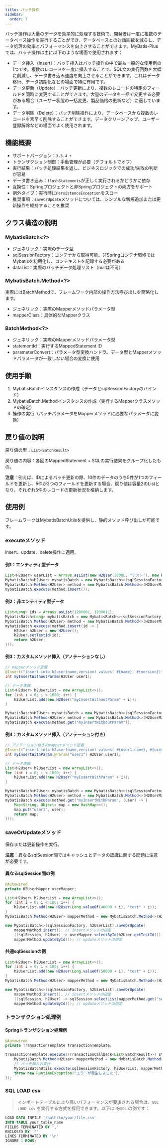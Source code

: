 ```yaml
---
title: バッチ操作
sidebar:
  order: 7
---
```

バッチ操作は大量のデータを効率的に処理する技術で、開発者は一度に複数のデータベース操作を実行することができ、データベースとの対話回数を減らし、データ処理の効率とパフォーマンスを向上させることができます。MyBatis-Plusでは、バッチ操作は主に以下のような場面で使用されます：

- データ挿入（Insert）：バッチ挿入はバッチ操作の中で最も一般的な使用例の1つです。複数のレコードを一度に挿入することで、SQL文の実行回数を大幅に削減し、データ書き込み速度を向上させることができます。これはデータ移行、データ初期化などの場面で特に有用です。
- データ更新（Update）：バッチ更新により、複数のレコードの特定のフィールドを同時に変更することができます。大量のデータを一括で変更する必要がある場合（ユーザー状態の一括変更、製品価格の更新など）に適しています。
- データ削除（Delete）：バッチ削除操作により、データベースから複数のレコードを素早く削除することができます。データクリーンアップ、ユーザー登録解除などの場面でよく使用されます。

## 機能概要

- サポートバージョン：`3.5.4 +`
- トランザクション制御：手動管理が必要（デフォルトでオフ）
- 実行結果：バッチ処理結果を返し、ビジネスロジックでの成功/失敗の判断が容易
- データ書き込み：`flushStatements`が正しく実行されるかどうかに依存
- 互換性：Springプロジェクトと非Springプロジェクトの両方をサポート
- 例外タイプ：実行時に`PersistenceException`をスロー
- 推奨事項：`saveOrUpdate`メソッドについては、シンプルな新規追加または更新操作を維持することを推奨

## クラス構造の説明

### MybatisBatch<?>

- ジェネリック：実際のデータ型
- sqlSessionFactory：コンテナから取得可能。非Springコンテナ環境ではMybatisを初期化し、コンテキストを記録する必要がある
- dataList：実際のバッチデータ処理リスト（nullは不可）

### MybatisBatch.Method<?>

実際にはBatchMethodで、フレームワーク内部の操作方法呼び出しを簡略化します。

- ジェネリック：実際のMapperメソッドパラメータ型
- mapperClass：具体的なMapperクラス

### BatchMethod<?>

- ジェネリック：実際のMapperメソッドパラメータ型
- statementId：実行するMappedStatement ID
- parameterConvert：パラメータ型変換ハンドラ。データ型とMapperメソッドパラメータが一致しない場合の変換に使用

## 使用手順

1. MybatisBatchインスタンスの作成（データとsqlSessionFactoryのバインド）
2. MybatisBatch.Methodインスタンスの作成（実行するMapperクラスメソッドの確定）
3. 操作の実行（バッチパラメータをMapperメソッドに必要なパラメータに変換）

## 戻り値の説明

戻り値の型：`List<BatchResult>`

戻り値の内容：各回のMappedStatement + SQLの実行結果をグループ化したもの。

**注意**：例えば、IDによるバッチ更新の際、10件のデータのうち5件が1つのフィールドを更新し、5件が2つのフィールドを更新する場合、戻り値は容量2のListとなり、それぞれ5件のレコードの更新状況を格納します。

## 使用例

フレームワークはMybatisBatchUtilsを提供し、静的メソッド呼び出しが可能です。

### executeメソッド

insert、update、delete操作に適用。

#### 例1：エンティティ型データ

```java
List<H2User> userList = Arrays.asList(new H2User(2000L, "テスト"), new H2User(2001L, "テスト"));
MybatisBatch<H2User> mybatisBatch = new MybatisBatch<>(sqlSessionFactory, userList);
MybatisBatch.Method<H2User> method = new MybatisBatch.Method<>(H2UserMapper.class);
mybatisBatch.execute(method.insert());
```

#### 例2：非エンティティ型データ

```java
List<Long> ids = Arrays.asList(120000L, 120001L);
MybatisBatch<Long> mybatisBatch = new MybatisBatch<>(sqlSessionFactory, ids);
MybatisBatch.Method<H2User> method = new MybatisBatch.Method<>(H2UserMapper.class);
mybatisBatch.execute(method.insert(id -> {
    H2User h2User = new H2User();
    h2User.setTestId(id);
    return h2User;
}));
```

#### 例3：カスタムメソッド挿入（アノテーションなし）

```java
// mapperメソッド定義
@Insert("insert into h2user(name,version) values( #{name}, #{version})")
int myInsertWithoutParam(H2User user1);

// データ準備
List<H2User> h2UserList = new ArrayList<>();
for (int i = 0; i < 1000; i++) {
    h2UserList.add(new H2User("myInsertWithoutParam" + i));
}

MybatisBatch<H2User> mybatisBatch = new MybatisBatch<>(sqlSessionFactory, h2UserList);
MybatisBatch.Method<H2User> method = new MybatisBatch.Method<>(H2UserMapper.class);
mybatisBatch.execute(method.get("myInsertWithoutParam"));
```

#### 例4：カスタムメソッド挿入（アノテーション付き）

```java
// アノテーション付きのmapperメソッド定義
@Insert("insert into h2user(name,version) values( #{user1.name}, #{user1.version})")
int myInsertWithParam(@Param("user1") H2User user1);

// データ準備
List<H2User> h2UserList = new ArrayList<>();
for (int i = 0; i < 1000; i++) {
    h2UserList.add(new H2User("myInsertWithParam" + i));
}

MybatisBatch<H2User> mybatisBatch = new MybatisBatch<>(sqlSessionFactory, h2UserList);
MybatisBatch.Method<H2User> method = new MybatisBatch.Method<>(H2UserMapper.class);
mybatisBatch.execute(method.get("myInsertWithParam", (user) -> {
    Map<String, Object> map = new HashMap<>();
    map.put("user1", user);
    return map;
}));
```

### saveOrUpdateメソッド

保存または更新操作を実行。

**注意**：異なるsqlSession間ではキャッシュとデータの認識に関する問題に注意が必要です。

#### 異なるsqlSession間の例

```java
@Autowired
private H2UserMapper userMapper;

List<H2User> h2UserList = new ArrayList<>();
for (int i = 0; i < 100; i++) {
    h2UserList.add(new H2User(Long.valueOf(40000 + i), "test" + i));
}
MybatisBatch.Method<H2User> mapperMethod = new MybatisBatch.Method<>(H2UserMapper.class);

new MybatisBatch<>(sqlSessionFactory, h2UserList).saveOrUpdate(
    mapperMethod.insert(), // insertメソッドの指定
    ((sqlSession, h2User) -> userMapper.selectById(h2User.getTestId()) == null), // 条件判断
    mapperMethod.updateById()); // updateメソッドの指定
```

#### 共通sqlSessionの例

```java
List<H2User> h2UserList = new ArrayList<>();
for (int i = 0; i < 100; i++) {
    h2UserList.add(new H2User(Long.valueOf(50000 + i), "test" + i));
}
MybatisBatch.Method<H2User> mapperMethod = new MybatisBatch.Method<>(H2UserMapper.class);

new MybatisBatch<>(sqlSessionFactory, h2UserList).saveOrUpdate(
    mapperMethod.insert(), // insertメソッドの指定
    ((sqlSession, h2User) -> sqlSession.selectList(mapperMethod.get("selectById").getStatementId(), h2User.getTestId()).isEmpty()), // 条件判断
    mapperMethod.updateById()); // updateメソッドの指定
```

### トランザクション処理例

#### Springトランザクション処理例

```java
@Autowired
private TransactionTemplate transactionTemplate;

transactionTemplate.execute((TransactionCallback<List<BatchResult>>) status -> {
    MybatisBatch.Method<H2User> mapperMethod = new MybatisBatch.Method<>(H2UserMapper.class);
    // バッチ挿入の実行
    MybatisBatchUtils.execute(sqlSessionFactory, h2UserList, mapperMethod.insert());
    throw new RuntimeException("エラーが発生しました");
});
```

### SQL LOAD csv

> インポートテーブルにより高いパフォーマンスが要求される場合は、`SQL LOAD csv` を実行する方式を採用できます。以下は `MySQL` の例です：

```sql
LOAD DATA INFILE '/path/to/your/file.csv'
INTO TABLE your_table_name
FIELDS TERMINATED BY ','
ENCLOSED BY '"'
LINES TERMINATED BY '\n'
IGNORE 1 ROWS;
```
